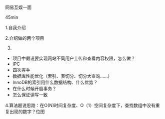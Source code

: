 网易互娱一面

45min

1.自我介绍

2.介绍做的两个项目

3.

- 项目中假设要实现网站不同用户上传和查看内容权限，怎么做？
- IPC
- 四次挥手
- 数据库性能优化（索引、表切分、切分大查询……）
- InnoDB的索引用什么数据结构、什么优势？
- 在什么时候开启事务？
- 怎么保证读写一致

4.算法题说思路：在O(N)时间复杂度、O（1）空间复杂度下，查找数组中没有重复出现的数字？位图